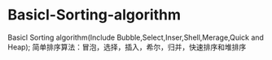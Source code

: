 # Basicl-Sorting-algorithm
Basicl Sorting algorithm(Include Bubble,Select,Inser,Shell,Merage,Quick and Heap); 
简单排序算法：冒泡，选择，插入，希尔，归并，快速排序和堆排序
